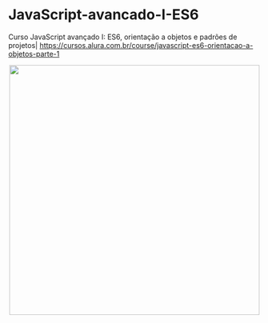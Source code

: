 # JavaScript-avancado-I-ES6
Curso JavaScript avançado I: ES6, orientação a objetos e padrões de projetos| https://cursos.alura.com.br/course/javascript-es6-orientacao-a-objetos-parte-1

<p align="center">
<img src="https://ciphertrick.com/wp-content/uploads/2016/09/featured-1-920x420.jpg" width="500"> </p>
